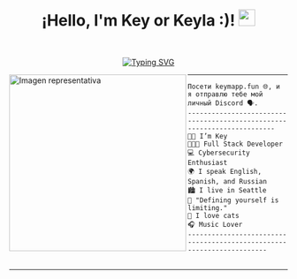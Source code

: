 <h1 align="center">
¡Hello, I'm Key or Keyla :)!
  <img src="https://media.giphy.com/media/hvRJCLFzcasrR4ia7z/giphy.gif" width="30"></h1>

<br/>

<!-- Typing SVG by DenverCoder1 - https://github.com/DenverCoder1/readme-typing-svg -->
<p align="center">
  <a href="https://git.io/typing-svg"><img src="https://readme-typing-svg.demolab.com?font=Fira+Code&size=25&duration=4940&pause=1000&color=F796E6&center=true&width=435&lines=Cybersecurity+engineer;Full+stack+developer;Coffee+addict;Music+lover;Keymapp.fun" alt="Typing SVG" /></a>
</p>

<img align="left" src="https://i.pinimg.com/736x/e0/53/fe/e053fe5bcc9a6e11303dbca4168069f2.jpg" alt="Imagen representativa" width="320" />
<hr>

```JS
Посети keymapp.fun 🌐, и я отправлю тебе мой личный Discord 🗣️.
------------------------------------------------------------------------
👧🏽 I’m Key
👩🏽‍💻 Full Stack Developer
💻 Cybersecurity Enthusiast
🌍 I speak English, Spanish, and Russian
🏙️ I live in Seattle
🧩 "Defining yourself is limiting."
🐾 I love cats
🎧 Music Lover
----------------------------------------------------------------------
 
```


<hr>

